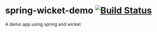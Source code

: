# spring-wicket-demo [![Build Status](https://travis-ci.org/Endron/spring-wicket-demo.svg)](https://travis-ci.org/Endron/spring-wicket-demo)

A demo app using spring and wicket
